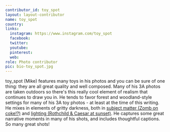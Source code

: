 ```yaml
---
contributor_id: toy_spot
layout: layout-contributor
name: toy_spot
country: 
links:
  instagram: https://www.instagram.com/toy_spot
  facebook:
  twitter: 
  youtube:
  pinterest: 
  web: 
role: Photo contributor
pic: bio-toy_spot.jpg
---
```

toy_spot (Mike) features many toys in his photos and you can be sure of one thing: they are all great quality and well composed. Many of his 3A photos are taken outdoors so there's this really cool element of realism that continues to draw you in. He tends to favor forest and woodland-style settings for many of his 3A toy photos - at least at the time of this writing. He mixes in elements of gritty darkness, both in <a href="https://www.instagram.com/p/BNVAOm4B4hD/" target="_blank">subject matter (Zomb on coke!?)</a> and <a href="https://www.instagram.com/p/BKWxJ92hMQl/" target="_blank">lighting (Rothchild & Caesar at sunset)</a>. He captures some great narrative moments in many of his shots, and includes thoughtful captions. So many great shots!